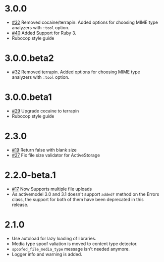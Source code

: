 # 3.0.0

* [#32](https://github.com/musaffa/file_validators/pull/32) Removed cocaine/terrapin. Added options for choosing MIME type analyzers with `:tool` option.
* [#40](https://github.com/musaffa/file_validators/pull/40) Added Support for Ruby 3.
* Rubocop style guide

# 3.0.0.beta2

* [#32](https://github.com/musaffa/file_validators/pull/32) Removed terrapin. Added options for choosing MIME type analyzers with `:tool` option.

# 3.0.0.beta1

* [#29](https://github.com/musaffa/file_validators/pull/29) Upgrade cocaine to terrapin
* Rubocop style guide

# 2.3.0

* [#19](https://github.com/musaffa/file_validators/pull/19) Return false with blank size
* [#27](https://github.com/musaffa/file_validators/pull/27) Fix file size validator for ActiveStorage

# 2.2.0-beta.1

* [#17](https://github.com/musaffa/file_validators/pull/17) Now Supports multiple file uploads
* As activemodel 3.0 and 3.1 doesn't support `added?` method on the Errors class, the support for both of them have been deprecated in this release.

# 2.1.0

* Use autoload for lazy loading of libraries.
* Media type spoof valiation is moved to content type detector.
* `spoofed_file_media_type` message isn't needed anymore.
* Logger info and warning is added.

